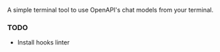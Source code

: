 A simple terminal tool to use OpenAPI's chat models from your terminal.

### TODO

- Install hooks linter
